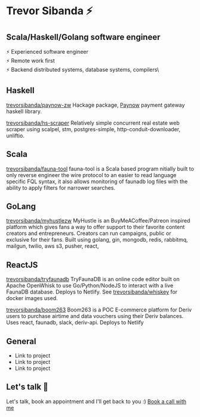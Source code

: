 # Trevor Sibanda ⚡️ 

## Scala/Haskell/Golang software engineer

⚡️ Experienced software engineer \
⚡️ Remote work first\
⚡️ Backend distributed systems, database systems, compilers\

## Haskell

[trevorsibanda/paynow-zw](https://github.com/trevorsibanda/paynow-zw) Hackage package, [Paynow](https://www.paynow.co.zw/) payment gateway haskell library. 

[trevorsibanda/hs-scraper](https://github.com/trevorsibanda/hs-scraper) Relatively simple concurrent real estate web scraper using scalpel, stm, postgres-simple, http-conduit-downloader, unliftio. 
## Scala

[trevorsibanda/fauna-tool](https://github.com/trevorsibanda/fauna-tool) fauna-tool is a Scala based program nitially built to only reverse engineer the wire protocol to an easier to read language specific FQL syntax, it also allows monitoring of faunadb log files with the ability to apply filters for narrower searches.

## GoLang

[trevorsibanda/myhustlezw](https://github.com/trevorsibanda/myhustlezw) MyHustle is an BuyMeACoffee/Patreon inspired platform which gives fans a way to offer support to their favorite content creators and entrepreneurs. Creators can run campaigns, public or exclusive for their fans. Built using golang, gin, mongodb, redis, rabbitmq, mailgun, twilio, aws s3, pusher, react, 

## ReactJS

[trevorsibanda/tryfaunadb](https://github.com/trevorsibanda/tryfaunadb) TryFaunaDB is an online code editor built on Apache OpenWhisk to use Go/Python/NodeJS to interact with a live FaunaDB database. Deploys to Netlify. See [trevorsibanda/whiskey](https://github.com/trevorsibanda/whiskey) for docker images used. 

[trevorsibanda/boom263](https://github.com/trevorsibanda/boom263) Boom263 is a POC E-commerce platform for Deriv users to purchase airtime and data vouchers using their Deriv balances. Uses react, faunadb, slack, deriv-api. Deploys to Netlify

## General

- Link to project
- Link to project
- Link to project

## Let's talk 🚀

Let's talk, book an appointment and I'll get back to you :) [Book a call with me](https://calendly.com/sibandatrevor/30min)

